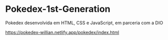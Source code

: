 # Pokedex-1st-Generation
Pokedex desenvolvida em HTML, CSS e JavaScript, em parceria com a DIO

https://pokedex-willian.netlify.app/pokedex/index.html
